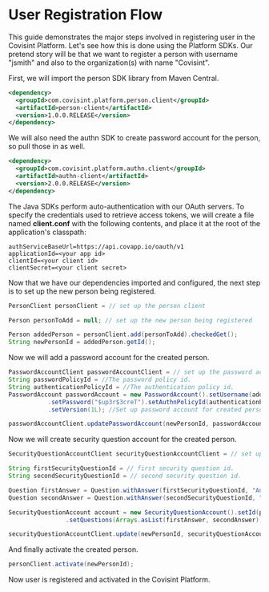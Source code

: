 # User Registration Flow

This guide demonstrates the major steps involved in registering user in the Covisint Platform. Let's see how this is done using the Platform SDKs. Our pretend story will be that we want to register a person with username "jsmith" and also to the organization(s) with name "Covisint".

First, we will import the person SDK library from Maven Central.

```xml
<dependency>
  <groupId>com.covisint.platform.person.client</groupId>
  <artifactId>person-client</artifactId>
  <version>1.0.0.RELEASE</version>
</dependency>
```

We will also need the authn SDK to create password account for the person, so pull those in as well.

```xml
<dependency>
  <groupId>com.covisint.platform.authn.client</groupId>
  <artifactId>authn-client</artifactId>
  <version>2.0.0.RELEASE</version>
</dependency>
```

The Java SDKs perform auto-authentication with our OAuth servers. To specify the credentials used to retrieve access tokens, we will create a file named <strong>client.conf</strong> with the following contents, and place it at the root of the application's classpath:

    authServiceBaseUrl=https://api.covapp.io/oauth/v1
    applicationId=<your app id>
    clientId=<your client id>
    clientSecret=<your client secret>
    
Now that we have our dependencies imported and configured, the next step is to set up the new person being registered.

```java
PersonClient personClient = // set up the person client

Person personToAdd = null; // set up the new person being registered

Person addedPerson = personClient.add(personToAdd).checkedGet();
String newPersonId = addedPerson.getId();

```
Now we will add a password account for the created person.

```java
PasswordAccountClient passwordAccountClient = // set up the password account client
String passwordPolicyId = //The password policy id.
String authenticationPolicyId = //The authentication policy id.
PasswordAccount passwordAccount = new PasswordAccount().setUsername(addedPerson.getUsername())
           .setPassword("$up3r$3creT").setAuthnPolicyId(authenticationPolicyId).setPasswordPolicyId(passwordPolicyId)
           .setVersion(1L); //Set up password account for created person

passwordAccountClient.updatePasswordAccount(newPersonId, passwordAccount); 

```
Now we will create security question account for the created person.

```java
SecurityQuestionAccountClient securityQuestionAccountClient = // set up the security question client

String firstSecurityQuestionId = // first security question id.
String secondSecurityQuestionId = // second security question id.

Question firstAnswer = Question.withAnswer(firstSecurityQuestionId, "Answer to first question.");
Question secondAnswer = Question.withAnswer(secondSecurityQuestionId, "Answer to second question.");

SecurityQuestionAccount account = new SecurityQuestionAccount().setId(personId).setVersion(1L)
                .setQuestions(Arrays.asList(firstAnswer, secondAnswer)); //Create security question account for created person.

securityQuestionAccountClient.update(newPersonId, securityQuestionAccount).checkedGet();

```

And finally activate the created person.

```java
personClient.activate(newPersonId);

```
Now user is registered and activated in the Covisint Platform.